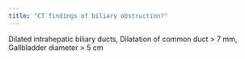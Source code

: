 ```yaml
---
title: "CT findings of biliary obstruction?"
---
```

Dilated intrahepatic biliary ducts, Dilatation of common duct &gt; 7 mm, Gallbladder diameter &gt; 5 cm

